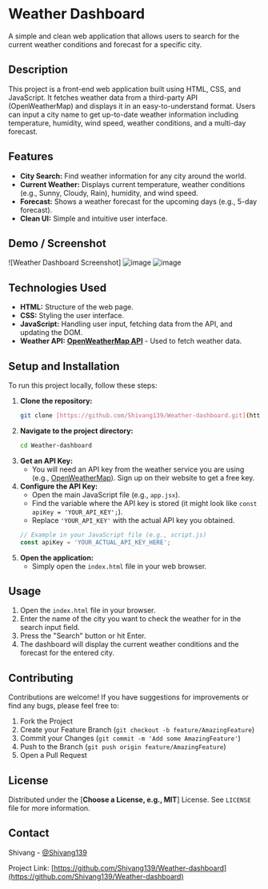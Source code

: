 # Weather Dashboard

A simple and clean web application that allows users to search for the current weather conditions and forecast for a specific city.

## Description

This project is a front-end web application built using HTML, CSS, and JavaScript. It fetches weather data from a third-party API (OpenWeatherMap) and displays it in an easy-to-understand format. Users can input a city name to get up-to-date weather information including temperature, humidity, wind speed, weather conditions, and a multi-day forecast.

## Features

* **City Search:** Find weather information for any city around the world.
* **Current Weather:** Displays current temperature, weather conditions (e.g., Sunny, Cloudy, Rain), humidity, and wind speed.
* **Forecast:** Shows a weather forecast for the upcoming days (e.g., 5-day forecast).
* **Clean UI:** Simple and intuitive user interface.

## Demo / Screenshot

![Weather Dashboard Screenshot]
![image](https://github.com/user-attachments/assets/067cab6d-547e-409d-8e3a-c16b78912dea)
![image](https://github.com/user-attachments/assets/d1a7b7ec-f519-4f9d-95b7-7bb1fd5a24c7)



## Technologies Used

* **HTML:** Structure of the web page.
* **CSS:** Styling the user interface.
* **JavaScript:** Handling user input, fetching data from the API, and updating the DOM.
* **Weather API:** [**OpenWeatherMap API**](https://openweathermap.org/api) - Used to fetch weather data.

## Setup and Installation

To run this project locally, follow these steps:

1.  **Clone the repository:**
    ```bash
    git clone [https://github.com/Shivang139/Weather-dashboard.git](https://www.google.com/search?q=https://github.com/Shivang139/Weather-dashboard.git)
    ```
2.  **Navigate to the project directory:**
    ```bash
    cd Weather-dashboard
    ```
3.  **Get an API Key:**
    * You will need an API key from the weather service you are using (e.g., [OpenWeatherMap](https://openweathermap.org/appid)). Sign up on their website to get a free key.
4.  **Configure the API Key:**
    * Open the main JavaScript file (e.g., `app.jsx`).
    * Find the variable where the API key is stored (it might look like `const apiKey = 'YOUR_API_KEY';`).
    * Replace `'YOUR_API_KEY'` with the actual API key you obtained.
    ```javascript
    // Example in your JavaScript file (e.g., script.js)
    const apiKey = 'YOUR_ACTUAL_API_KEY_HERE';
    ```
5.  **Open the application:**
    * Simply open the `index.html` file in your web browser.

## Usage

1.  Open the `index.html` file in your browser.
2.  Enter the name of the city you want to check the weather for in the search input field.
3.  Press the "Search" button or hit Enter.
4.  The dashboard will display the current weather conditions and the forecast for the entered city.

## Contributing

Contributions are welcome! If you have suggestions for improvements or find any bugs, please feel free to:

1.  Fork the Project
2.  Create your Feature Branch (`git checkout -b feature/AmazingFeature`)
3.  Commit your Changes (`git commit -m 'Add some AmazingFeature'`)
4.  Push to the Branch (`git push origin feature/AmazingFeature`)
5.  Open a Pull Request

## License

Distributed under the [**Choose a License, e.g., MIT**] License. See `LICENSE` file for more information.

## Contact

Shivang - [@Shivang139](https://github.com/Shivang139)

Project Link: [https://github.com/Shivang139/Weather-dashboard](https://github.com/Shivang139/Weather-dashboard)
